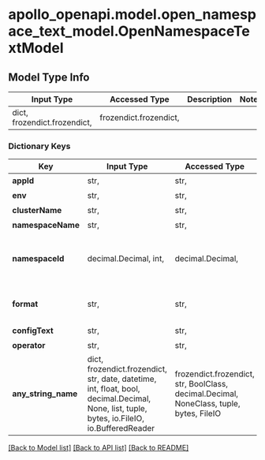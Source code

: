# apollo_openapi.model.open_namespace_text_model.OpenNamespaceTextModel

## Model Type Info
Input Type | Accessed Type | Description | Notes
------------ | ------------- | ------------- | -------------
dict, frozendict.frozendict,  | frozendict.frozendict,  |  |

### Dictionary Keys
Key | Input Type | Accessed Type | Description | Notes
------------ | ------------- | ------------- | ------------- | -------------
**appId** | str,  | str,  | 应用唯一标识 | [optional]
**env** | str,  | str,  | 环境标识 | [optional]
**clusterName** | str,  | str,  | 集群名称 | [optional]
**namespaceName** | str,  | str,  | 命名空间名称 | [optional]
**namespaceId** | decimal.Decimal, int,  | decimal.Decimal,  | 命名空间ID | [optional] value must be a 64 bit integer
**format** | str,  | str,  | 命名空间格式类型（properties/xml/json/yml等） | [optional]
**configText** | str,  | str,  | 配置内容的原始文本 | [optional]
**operator** | str,  | str,  | 操作者用户名 | [optional]
**any_string_name** | dict, frozendict.frozendict, str, date, datetime, int, float, bool, decimal.Decimal, None, list, tuple, bytes, io.FileIO, io.BufferedReader | frozendict.frozendict, str, BoolClass, decimal.Decimal, NoneClass, tuple, bytes, FileIO | any string name can be used but the value must be the correct type | [optional]

[[Back to Model list]](../../README.md#documentation-for-models) [[Back to API list]](../../README.md#documentation-for-api-endpoints) [[Back to README]](../../README.md)
